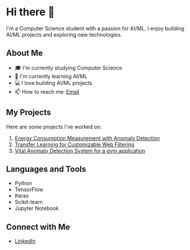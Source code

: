 # Hi there 👋

I'm a Computer Science student with a passion for AI/ML. I enjoy building AI/ML projects and exploring new technologies.

## About Me

- 🎓 I'm currently studying Computer Science
- 🌱 I'm currently learning AI/ML
- 💻 I love building AI/ML projects
- 📫 How to reach me:  [Email](mailto:fowzaan.rasheed@gmail.com)


## My Projects

Here are some projects I've worked on:

1. [Energy Consumption Measurement with Anomaly Detection]([https://github.com/yourusername/project1](https://github.com/gitzaan/Measure-Energy-Consumption-))
2. [Transfer Learning for Customizable Web Filtering](https://github.com/yourusername/project2)
3. [Vital Anomaly Detection System for a gym application](https://github.com/yourusername/project2)

## Languages and Tools

- Python
- TensorFlow
- Keras
- Scikit-learn
- Jupyter Notebook

## Connect with Me

- [LinkedIn](www.linkedin.com/in/fowzaan-rasheed-6ba094293)



<!---
gitzaan/gitzaan is a ✨ special ✨ repository because its `README.md` (this file) appears on your GitHub profile.
You can click the Preview link to take a look at your changes.
--->
